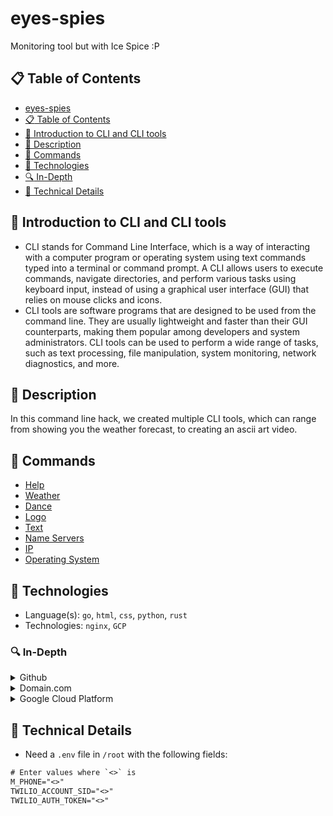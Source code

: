 # eyes-spies
Monitoring tool but with Ice Spice :P

## :clipboard: Table of Contents
- [eyes-spies](https://github.com/gorbe2002/eyes-spies#eyes-spies)
- [:clipboard: Table of Contents](https://github.com/gorbe2002/eyes-spies#clipboard-table-of-contents)
- [:thought_balloon: Introduction to CLI and CLI tools](https://github.com/gorbe2002/eyes-spies#thought_balloon-introduction-to-cli-and-cli-tools)
- [:memo: Description](https://github.com/gorbe2002/eyes-spies#memo-description)
- [:open_book: Commands](https://github.com/gorbe2002/eyes-spies#open_book-commands)
- [:microscope: Technologies](https://github.com/gorbe2002/eyes-spies#microscope-technologies)
- [:mag: In-Depth](https://github.com/gorbe2002/eyes-spies#magnifying_glass_tilted_left-in-depth)
- [:blue_book: Technical Details](https://github.com/gorbe2002/eyes-spies#blue_book-technical-details)

## :thought_balloon: Introduction to CLI and CLI tools
- CLI stands for Command Line Interface, which is a way of interacting with a computer program or operating system using text commands typed into a terminal or command prompt. A CLI allows users to execute commands, navigate directories, and perform various tasks using keyboard input, instead of using a graphical user interface (GUI) that relies on mouse clicks and icons.
- CLI tools are software programs that are designed to be used from the command line. They are usually lightweight and faster than their GUI counterparts, making them popular among developers and system administrators. CLI tools can be used to perform a wide range of tasks, such as text processing, file manipulation, system monitoring, network diagnostics, and more.

## :memo: Description
In this command line hack, we created multiple CLI tools, which can range from showing you the weather forecast, to creating an ascii art video.

## :open_book: Commands
- [Help](https://github.com/gorbe2002/eyes-spies/wiki)
- [Weather](https://github.com/gorbe2002/eyes-spies/wiki)
- [Dance](https://github.com/gorbe2002/eyes-spies/wiki)
- [Logo](https://github.com/gorbe2002/eyes-spies/wiki)
- [Text](https://github.com/gorbe2002/eyes-spies/wiki)
- [Name Servers](https://github.com/gorbe2002/eyes-spies/wiki)
- [IP](https://github.com/gorbe2002/eyes-spies/wiki)
- [Operating System](https://github.com/gorbe2002/eyes-spies/wiki)

## :microscope: Technologies
- Language(s): `go`, `html`, `css`, `python`, `rust`
- Technologies: `nginx`, `GCP`

### :mag: In-Depth
<!-- Github -->
<details>
	<summary>Github</summary>

- Projects

- Issues

- Code (Source Code)

- CODEOWNERS

- Branch Protections

- Wiki

- Dependency Graph (Exported SBOM to do some analysis)

- CITATIONS

- SECURITY Policy

- Code of Conduct

</details>

<!-- Domain.com -->
<details>
	<summary>Domain.com</summary>

- Custom Nameservers to Google Cloud Platform

- Our dope domains: http://espies.tech/ and http://35.209.202.192/. Check them out!

<!-- Twilio -->
<details>
	<summary>Twilio</summary>

- Send SMS

</details>

</details>

<!-- GCP -->
<details>
    <summary>Google Cloud Platform</summary>

- Compute Engine

    - VM Instances

- Network Services

    - Cloud DNS

- IAM & Admin

    - IAM

    - Identity & Organization

    - Service Accounts

- VCP Network

    - IP Addresses

    - Shared VPC

</details>

## :blue_book: Technical Details
- Need a `.env` file in `/root` with the following fields:
```txt
# Enter values where `<>` is
M_PHONE="<>"
TWILIO_ACCOUNT_SID="<>"
TWILIO_AUTH_TOKEN="<>"
```
